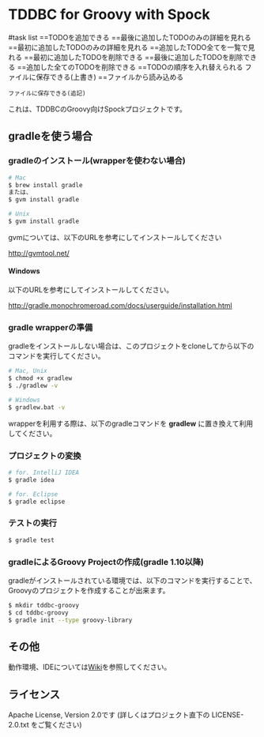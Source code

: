 TDDBC for Groovy with Spock
====================================

#task list
    ==TODOを追加できる
    ==最後に追加したTODOのみの詳細を見れる
    ==最初に追加したTODOのみの詳細を見れる
    ==追加したTODO全てを一覧で見れる
    ==最初に追加したTODOを削除できる
    ==最後に追加したTODOを削除できる
    ==追加した全てのTODOを削除できる
    ==TODOの順序を入れ替えられる
    ファイルに保存できる(上書き)
    ==ファイルから読み込める

    ファイルに保存できる(追記)




これは、TDDBCのGroovy向けSpockプロジェクトです。

## gradleを使う場合

### gradleのインストール(wrapperを使わない場合)

```bash
# Mac
$ brew install gradle
または、
$ gvm install gradle

# Unix
$ gvm install gradle
```
gvmについては、以下のURLを参考にしてインストールしてください

http://gvmtool.net/

#### Windows
以下のURLを参考にしてインストールしてください。

http://gradle.monochromeroad.com/docs/userguide/installation.html

### gradle wrapperの準備

gradleをインストールしない場合は、このプロジェクトをcloneしてから以下のコマンドを実行してください。

```bash
# Mac, Unix
$ chmod +x gradlew
$ ./gradlew -v

# Windows
$ gradlew.bat -v
```

wrapperを利用する際は、以下のgradleコマンドを **gradlew** に置き換えて利用してください。

### プロジェクトの変換

```bash
# for. IntelliJ IDEA
$ gradle idea

# for. Eclipse
$ gradle eclipse
```

### テストの実行

```bash
$ gradle test
```

### gradleによるGroovy Projectの作成(gradle 1.10以降)

gradleがインストールされている環境では、以下のコマンドを実行することで、Groovyのプロジェクトを作成することが出来ます。

```bash
$ mkdir tddbc-groovy
$ cd tddbc-groovy
$ gradle init --type groovy-library
```

## その他

動作環境、IDEについては[Wiki](https://github.com/tddbc/groovy_spock/wiki)を参照してください。

## ライセンス
Apache License, Version 2.0です (詳しくはプロジェクト直下の LICENSE-2.0.txt をご覧ください)
